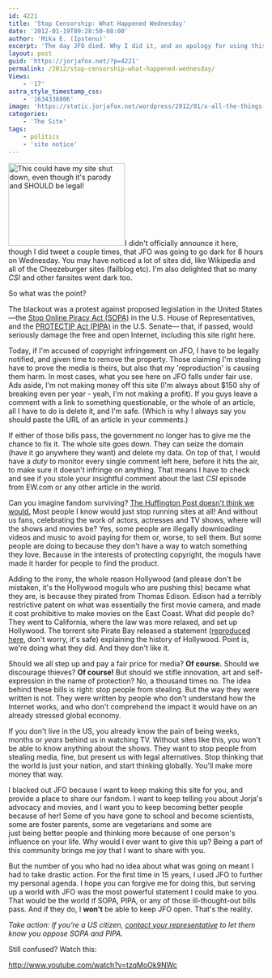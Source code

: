 ```yaml
---
id: 4221
title: 'Stop Censorship: What Happened Wednesday'
date: '2012-01-19T09:28:50-08:00'
author: 'Mika E. (Ipstenu)'
excerpt: 'The day JFO died. Why I did it, and an apology for using this site to further my personal agenda.'
layout: post
guid: 'https://jorjafox.net/?p=4221'
permalink: /2012/stop-censorship-what-happened-wednesday/
Views:
    - '17'
astra_style_timestamp_css:
    - '1634338806'
image: 'https://static.jorjafox.net/wordpress/2012/01/x-all-the-things-template.jpg'
categories:
    - 'The Site'
tags:
    - politics
    - 'site notice'
---
```


<a href="//static.jorjafox.net/wordpress/2012/01/x-all-the-things-template.jpg"><img class="alignleft size-medium wp-image-4222" title="Blackout All The Sites" src="//static.jorjafox.net/wordpress/2012/01/x-all-the-things-template-230x163.jpg" alt="This could have my site shut down, even though it's parody and SHOULD be legal!" width="230" height="163" /></a>I didn't officially announce it here, though I did tweet a couple times, that JFO was going to go dark for 8 hours on Wednesday. You may have noticed a lot of sites did, like Wikipedia and all of the Cheezeburger sites (failblog etc). I'm also delighted that so many <em>CSI</em> and other fansites went dark too.

So what was the point?

The blackout was a protest against proposed legislation in the United States —the <a href="http://en.wikipedia.org/wiki/Stop_Online_Piracy_Act">Stop Online Piracy Act (SOPA)</a> in the U.S. House of Representatives, and the <a href="http://en.wikipedia.org/wiki/PROTECT_IP_Act">PROTECTIP Act (PIPA)</a> in the U.S. Senate— that, if passed, would seriously damage the free and open Internet, including this site right here.

Today, if I'm accused of copyright infringement on JFO, I have to be legally notified, and given time to remove the property. Those claiming I'm stealing have to prove the media is theirs, but also that my 'reproduction' is causing them harm. In most cases, what you see here on JFO falls under fair use. Ads aside, I'm not making money off this site (I'm always about $150 shy of breaking even per year - yeah, I'm not making a profit). If you guys leave a comment with a link to something questionable, or the whole of an article, all I have to do is delete it, and I'm safe. (Which is why I always say you should paste the URL of an article in your comments.)

If either of those bills pass, the government no longer has to give me the chance to fix it. The whole site goes down. They can seize the domain (have it go anywhere they want) and delete my data. On top of that, I would have a <em>duty</em> to monitor every single comment left here, before it hits the air, to make sure it doesn't infringe on anything. That means I have to check and see if you stole your insightful comment about the last <em>CSI</em> episode from EW.com or any other article in the world.

Can you imagine fandom surviving? <a href="http://www.huffingtonpost.co.uk/selina-wilken/sopa-fan-communities-globalised-fandom_b_1212630.html">The Huffington Post doesn't think we would.</a> Most people I know would just stop running sites at all! And without us fans, celebrating the work of actors, actresses and TV shows, where will the shows and movies be? Yes, some people are illegally downloading videos and music to avoid paying for them or, worse, to sell them. But some people are doing to because they don't have a way to watch something they love. Because in the interests of protecting copyright, the moguls have made it harder for people to find the product.

Adding to the irony, the whole reason Hollywood (and please don't be mistaken, it's the Hollywood moguls who are pushing this) became what they are, is because they pirated from Thomas Edison. Edison had a terribly restrictive patent on what was essentially the first movie camera, and made it cost prohibitive to make movies on the East Coast. What did people do? They went to California, where the law was more relaxed, and set up Hollywood. The torrent site Pirate Bay released a statement (<a href="http://torrentfreak.com/the-pirate-bay-slams-pipa-and-sopa-120118/">reproduced here</a>, don't worry, it's safe) explaining the history of Hollywood. Point is, we're doing what they did. And they don't like it.

Should we all step up and pay a fair price for media? **Of course.** Should we discourage thieves? **Of course!** But should we stifle innovation, art and self-expression in the name of protection? No, a thousand times no. The idea behind these bills is right: stop people from stealing. But the way they were written is not. They were written by people who don't understand how the Internet works, and who don't comprehend the impact it would have on an already stressed global economy.

If you don't live in the US, you already know the pain of being weeks, months or <em>years</em> behind us in watching TV. Without sites like this, you won't be able to know anything about the shows. They want to stop people from stealing media, fine, but present us with legal alternatives. Stop thinking that the world is just your nation, and start thinking globally. You'll make more money that way.

I blacked out JFO because I want to keep making this site for you, and provide a place to share our fandom. I want to keep telling you about Jorja's advocacy and movies, and I want you to keep becoming better people because of her! Some of you have gone to school and become scientists, some are foster parents, some are vegetarians and some are just being better people and thinking more because of one person's influence on your life. Why would I ever want to give this up? Being a part of this community brings me joy that I want to share with you.

But the number of you who had no idea about what was going on meant I had to take drastic action. For the first time in 15 years, I used JFO to further my personal agenda. I hope you can forgive me for doing this, but serving up a world with JFO was the most powerful statement I could make to you. That would be the world if SOPA, PIPA, or any of those ill-thought-out bills pass. And if they do, I **won't** be able to keep JFO open. That's the reality.

<em>Take action: If you’re a US citizen, <a href="https://action.eff.org/o/9042/p/dia/action/public/?action_KEY=8336">contact your representative</a> to let them know you oppose SOPA and PIPA.</em>

Still confused? Watch this:

http://www.youtube.com/watch?v=tzqMoOk9NWc
